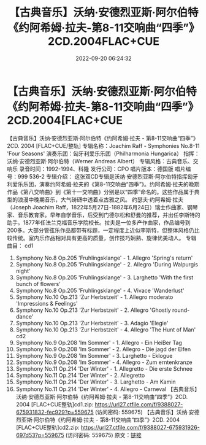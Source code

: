 ﻿---
title: 【古典音乐】沃纳·安德烈亚斯·阿尔伯特《约阿希姆·拉夫-第8-11交响曲“四季”》2CD.2004FLAC+CUE
date: 2022-09-20 06:24:32
categories: 古典音乐、新世纪、纯音雅乐
tags: 纯音雅乐
---
# 【古典音乐】沃纳·安德烈亚斯·阿尔伯特《约阿希姆·拉夫-第8-11交响曲“四季”》2CD.2004[FLAC+CUE

【古典音乐】沃纳·安德烈亚斯·阿尔伯特《约阿希姆·拉夫 - 第8-11交响曲“四季”》2CD. 2004
[FLAC+CUE/整轨]
专辑名称：Joachim Raff - Symphonies No.8-11 'Four Seasons'
演奏乐团：匈牙利爱乐乐团（Philharmonia Hungarica）
指挥：沃纳·安德烈亚斯·阿尔伯特（Werner Andreas Albert）
专辑风格：古典音乐、交响乐
录音时间：1992-1994、科隆
发行公司：CPO
唱片版本：德国版
唱片编号：999 536-2
专辑介绍：
这张双CD专辑是沃纳·安德烈亚斯·阿尔伯特指挥匈牙利爱乐乐团，演奏约阿希姆·拉夫的《第8-11交响曲“四季”》。约阿希姆·拉夫的晚期作品《第八交响曲》到《第十一交响曲》分别是以“四季”命名的。这些作品属于典型的浪漫中晚期音乐，大气磅礴中透着点古雅之风。
约瑟夫·约阿希姆·拉夫（Joseph Joachim
Raff，1822年5月27日-1882年6月24日）瑞士作曲家、钢琴家、音乐教育家。早年自学音乐，后受到门德尔松和舒曼的推荐，并出任李斯特的助手。1877年任法兰克福音乐学院校长。拉夫是一位多产作曲家，作品编号到200多。大部分管弦乐作品都带有标题，一定程度上近似李斯特，但整体风格仍比较传统。室内乐作品相对具有更高的质量，创作技巧娴熟、旋律优美动人。
专辑曲目：
cd1
01. Symphony No.8 Op.205 'Fruhlingsklange' - 1. Allegro
'Spring's return'
02. Symphony No.8 Op.205 'Fruhlingsklange' - 2. Allegro
'During Walpurgis night'
03. Symphony No.8 Op.205 'Fruhlingsklange' - 3. Larghetto
'With the first bunch of flowers'
04. Symphony No.8 Op.205 'Fruhlingsklange' - 4. Vivace
'Wanderlust'
05. Symphony No.10 Op.213 'Zur Herbstzeit' - 1. Allegro
moderato 'Impressions & Feelings'
06. Symphony No.10 Op.213 'Zur Herbstzeit' - 2. Allegro
'Ghostly round-dance'
07. Symphony No.10 Op.213 'Zur Herbstzeit' - 3. Adagio
'Elegie'
08. Symphony No.10 Op.213 'Zur Herbstzeit' - 4. Allegro 'The
Hunt of Man'
cd2
01. Symphony No.9 Op.208 'Im Sommer' - 1. Allegro - Ein HeiBer
Tag
02. Symphony No.9 Op.208 'Im Sommer' - 2. Allegro - Die jagd
der Elfen
03. Symphony No.9 Op.208 'Im Sommer' - 3. Larghetto -
Eklogue
04. Symphony No.9 Op.208 'Im Sommer' - 4. Allegro - Zum
erntenkranze
05. Symphony No.11 Op.214 'Der Winter' - 1. Allegretto - Die
erste Schnee
06. Symphony No.11 Op.214 'Der Winter' - 2. Allegretto
07. Symphony No.11 Op.214 'Der Winter' - 3. Larghetto - Am
Kamin
08. Symphony No.11 Op.214 'Der Winter' - 4. Allegro -
Carneval
【古典音乐】沃纳·安德烈亚斯·阿尔伯特《约阿希姆·拉夫 -
第8-11交响曲“四季”》2CD. 2004 [FLAC+CUE整轨]cd1.zip: https://url27.ctfile.com/f/9388027-675931832-fec929?p=559675
(访问密码: 559675)
【古典音乐】沃纳·安德烈亚斯·阿尔伯特《约阿希姆·拉夫 - 第8-11交响曲“四季”》2CD. 2004
[FLAC+CUE整轨]cd2.zip: https://url27.ctfile.com/f/9388027-675931926-697d53?p=559675
(访问密码: 559675)
原文：[链接](https://blog.sina.com.cn/s/blog_1647c7e7601030zi3.html)